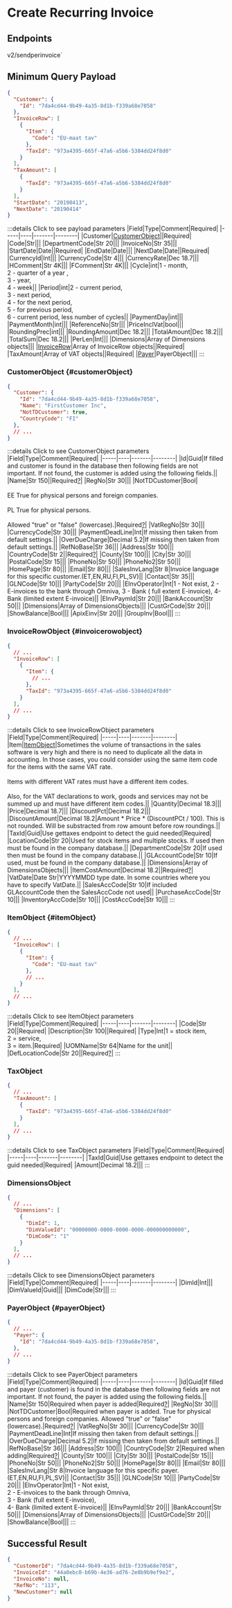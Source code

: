 # Create Recurring Invoice

## Endpoints

<!--@include: @/dist/md/api_url.md-->v2/sendperinvoice`

## Minimum Query Payload
```json
{ 
  "Customer": {
    "Id": "7da4cd44-9b49-4a35-8d1b-f339a68e7058"
  },
  "InvoiceRow": [
    {
      "Item": {
        "Code": "EU-maat tav"
      },
      "TaxId": "973a4395-665f-47a6-a5b6-5384dd24f8d0"
    }
  ],
  "TaxAmount": [
    {
      "TaxId": "973a4395-665f-47a6-a5b6-5384dd24f8d0"
    }
  ],
  "StartDate": "20190413",
  "NextDate": "20190414"
}
```

:::details Click to see payload parameters
|Field|Type|Comment|Required|
|-----|----|-------|--------|
|Customer|[CustomerObject](#customerObject)||Required|
|Code|Str|||
|DepartmentCode|Str 20|||
|InvoiceNo|Str 35|||
|StartDate|Date||Required|
|EndDate|Date|||
|NextDate|Date||Required|
|CurrencyId|Int|||
|CurrencyCode|Str 4|||
|CurrencyRate|Dec 18.7|||
|HComment|Str 4K|||
|FComment|Str 4K|||
|Cycle|int|1 - month, <br>2 - quarter of a year , <br>3 - year, <br>4 - week||
|Period|int|2 - current period, <br>3 - next period, <br>4 - for the next period, <br>5 - for previous period, <br>6 - current period, less number of cycles||
|PaymentDay|int|||
|PaymentMonth|int|||
|ReferenceNo|Str|||
|PriceInclVat|bool|||
|RoundingPrec|int|||
|RoundingAmount|Dec 18.2|||
|TotalAmount|Dec 18.2|||
|TotalSum|Dec 18.2|||
|PerLen|Int|||
|Dimensions|Array of Dimensions objects|||
|[InvoiceRow](#invoicerowobject)|Array of InvoiceRow objects||Required|
|TaxAmount|Array of VAT objects||Required|
|[Payer](#payerObject)|PayerObject|||
:::

### CustomerObject {#customerObject}
```json
{ 
  "Customer": {
    "Id": "7da4cd44-9b49-4a35-8d1b-f339a68e7058",
    "Name": "FirstCustomer Inc",
    "NotTDCustomer": true,
    "CountryCode": "FI"
  },
  // ...
}
```

:::details Click to see CustomerObject parameters
|Field|Type|Comment|Required|
|-----|----|-------|--------|
|Id|Guid|If filled and customer is found in the database then following fields are not important. If not found, the customer is added using the following fields.||
|Name|Str 150||Required[?](## "Required when a new customer is added.")|
|RegNo|Str 30|||
|NotTDCustomer|Bool|<br><br>EE True for physical persons and foreign companies. <br><br>PL True for physical persons. <br><br>Allowed "true" or "false" (lowercase).|Required[?](## "Required when a new customer is added.")|
|VatRegNo|Str 30|||
|CurrencyCode|Str 30|||
|PaymentDeadLine|Int|If missing then taken from default settings.||
|OverDueCharge|Decimal 5.2|If missing then taken from default settings.||
|RefNoBase|Str 36|||
|Address|Str 100|||
|CountryCode|Str 2||Required[?](## "Required when a new customer is added.")|
|County|Str 100|||
|City|Str 30|||
|PostalCode|Str 15|||
|PhoneNo|Str 50|||
|PhoneNo2|Str 50|||
|HomePage|Str 80|||
|Email|Str 80|||
|SalesInvLang|Str 8|Invoice language for this specific customer.(ET,EN,RU,FI,PL,SV)||
|Contact|Str 35|||
|GLNCode|Str 10|||
|PartyCode|Str 20|||
|EInvOperator|Int|1 - Not exist, 2 - E-invoices to the bank through Omniva, 3 - Bank ( full extent E-invoice), 4- Bank (limited extent E-invoice)||
|EInvPaymId|Str 20|||
|BankAccount|Str 50|||
|Dimensions|Array of DimensionsObjects|||
|CustGrCode|Str 20|||
|ShowBalance|Bool|||
|ApixEinv|Str 20|||
|GroupInv|Bool|||
:::

### InvoiceRowObject {#invoicerowobject}
```json
{ 
  // ...
  "InvoiceRow": [
    {
      "Item": {
        // ...
      },
      "TaxId": "973a4395-665f-47a6-a5b6-5384dd24f8d0"
    }
  ],
  // ...
}
```

:::details Click to see InvoiceRowObject parameters
|Field|Type|Comment|Required|
|-----|----|-------|--------|
|Item|[ItemObject](#itemObject)|Sometimes the volume of transactions in the sales software is very high and there is no need to duplicate all the data in accounting. In those cases, you could consider using the same item code for the items with the same VAT rate.<br><br>Items with different VAT rates must have a different item codes.<br><br>Also, for the VAT declarations to work, goods and services may not be summed up and must have different item codes.||
|Quantity|Decimal 18.3|||
|Price|Decimal 18.7|||
|DiscountPct|Decimal 18.2|||
|DiscountAmount|Decimal 18.2|Amount * Price * (DiscountPCt / 100). This is not rounded. Will be substracted from row amount before row roundings.||
|TaxId|Guid|Use gettaxes endpoint to detect the guid needed|Required|
|LocationCode|Str 20|Used for stock items and multiple stocks. If used then must be found in the company database.||
|DepartmentCode|Str 20|If used then must be found in the company database.||
|GLAccountCode|Str 10|If used, must be found in the company database.||
|Dimensions|Array of DimensionsObjects|||
|ItemCostAmount|Decimal 18.2||Required[?](## "Required for credit invoices when crediting stock items.")|
|VatDate|Date Str|YYYYMMDD type date. In some countries where you have to specify VatDate.||
|SalesAccCode|Str 10|If included GLAccountCode then  the SalesAccCode not used||
|PurchaseAccCode|Str 10|||
|InventoryAccCode|Str 10|||
|CostAccCode|Str 10|||
:::

### ItemObject {#itemObject}
```json
{ 
  // ...
  "InvoiceRow": [
    {
      "Item": {
        "Code": "EU-maat tav"
      },
      // ...
    }
  ],
  // ...
}
```

:::details Click to see ItemObject parameters
|Field|Type|Comment|Required|
|-----|----|-------|--------|
|Code|Str 20||Required|
|Description|Str 100||Required|
|Type|Int|1 = stock item, <br>2 = service, <br>3 = item.|Required|
|UOMName|Str 64|Name for the unit||
|DefLocationCode|Str 20||Required[?](## "If company has more than one (default) stock, stock code in this field is required for all stock items.")|
:::

### TaxObject
```json
{ 
  // ...
  "TaxAmount": [
    {
      "TaxId": "973a4395-665f-47a6-a5b6-5384dd24f8d0"
    }
  ],
  // ...
}
```

:::details Click to see TaxObject parameters
|Field|Type|Comment|Required|
|-----|----|-------|--------|
|TaxId|Guid|Use gettaxes endpoint to detect the guid needed|Required|
|Amount|Decimal 18.2|||
:::

### DimensionsObject
```json
{ 
  // ...
  "Dimensions": [
    {
      "DimId": 1,
      "DimValueId": "00000000-0000-0000-0000-000000000000",
      "DimCode": "1"
    }
  ],
  // ...
}
```

:::details Click to see DimensionsObject parameters
|Field|Type|Comment|Required|
|-----|----|-------|--------|
|DimId|Int|||
|DimValueId|Guid|||
|DimCode|Str|||
:::

### PayerObject {#payerObject}
```json
{ 
  // ...
  "Payer": {
    "Id": "7da4cd44-9b49-4a35-8d1b-f339a68e7058",
  },
  // ...
}
```

:::details Click to see PayerObject parameters
|Field|Type|Comment|Required|
|-----|----|-------|--------|
|Id|Guid|If filled and payer (customer) is found in the database then following fields are not important. If not found, the payer is added using the following fields.||
|Name|Str 150|Required when payer is added|Required[?](## "Required when a new payer is added.")|
|RegNo|Str 30|||
|NotTDCustomer|Bool|Required when payer is added. True for physical persons and foreign companies. Allowed "true" or "false" (lowercase).|Required[?](## "Required when a new payer is added")|
|VatRegNo|Str 30|||
|CurrencyCode|Str 30|||
|PaymentDeadLine|Int|If missing then taken from default settings.||
|OverDueCharge|Decimal 5.2|If missing then taken from default settings.||
|RefNoBase|Str 36|||
|Address|Str 100|||
|CountryCode|Str 2|Required when adding|Required[?](## "Required when a new payer is added.")|
|County|Str 100|||
|City|Str 30|||
|PostalCode|Str 15|||
|PhoneNo|Str 50|||
|PhoneNo2|Str 50|||
|HomePage|Str 80|||
|Email|Str 80|||
|SalesInvLang|Str 8|Invoice language for this specific payer.(ET,EN,RU,FI,PL,SV)||
|Contact|Str 35|||
|GLNCode|Str 10|||
|PartyCode|Str 20|||
|EInvOperator|Int|1 - Not exist, <br>2 - E-invoices to the bank through Omniva, <br>3 - Bank (full extent E-invoice), <br>4- Bank (limited extent E-invoice)||
|EInvPaymId|Str 20|||
|BankAccount|Str 50|||
|Dimensions|Array of DimensionsObjects|||
|CustGrCode|Str 20|||
|ShowBalance|Bool|||
:::

## Successful Result
```json
{
  "CustomerId": "7da4cd44-9b49-4a35-8d1b-f339a68e7058",
  "InvoiceId": "44a0ebc0-b69b-4e36-ad76-2e0b9b9ef9e2",
  "InvoiceNo": null,
  "RefNo": "113",
  "NewCustomer": null
}
```